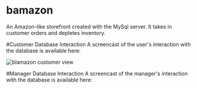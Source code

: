 # bamazon
An Amazon-like storefront created with the MySql server. It takes in customer orders and depletes inventory.



#Customer Database Interaction
A screencast of the user's interaction with the database is available here:

![blamazon customer view](../bamazonImg/bamazonCustomerCast.gif)



#Manager Database Interaction
A screencast of the manager's interaction with the database is available here:

